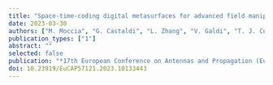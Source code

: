 ```yaml
---
title: "Space-time-coding digital metasurfaces for advanced field manipulations"
date: 2023-03-30
authors: ["M. Moccia", "G. Castaldi", "L. Zhang", "V. Galdi", "T. J. Cui"]
publication_types: ["1"]
abstract: ""
selected: false
publication: "*17th European Conference on Antennas and Propagation (EuCAP)*"
doi: 10.23919/EuCAP57121.2023.10133443
---
```

